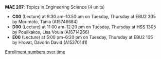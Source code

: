 **MAE 207**: Topics in Engineering Science (4 units)

- **C00** (Lecture) at 9:30 am–10:50 am on Tuesday, Thursday at EBU2 305 by Morimoto, Tania (A15746684)
- **D00** (Lecture) at 11:00 am–12:20 pm on Tuesday, Thursday at HSS 1305 by Poulikakos, Lisa Voula (A16714266)
- **E00** (Lecture) at 5:00 pm–6:20 pm on Tuesday, Thursday at EBU2 105 by Hrovat, Davorin David (A15370141)

[Enrollment numbers over time](./MAE207.tsv)
